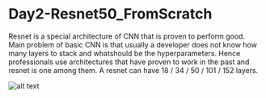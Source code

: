 # Day2-Resnet50_FromScratch

Resnet is a special architecture of CNN that is proven to perform good. Main problem of basic CNN is that usually a developer does not know how many layers to stack and whatshould be the hyperparameters. Hence professionals use architectures that have proven to work in the past and resnet is one among them. A resnet can have 18 / 34 / 50 / 101 / 152 layers.

![alt text](https://github.com/abhranil-datascience/Day2-Resnet50_FromScratch/blob/master/ResnetChart.png)
